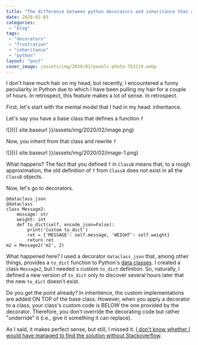```yaml
---
title: "The difference between python decorators and inheritance that cost me three hours of hair-pulling"
date: 2020-02-03
categories: 
 - "blog"
tags: 
 - "decorators"
 - "frustration"
 - "inheritance"
 - "python"
layout: "post"
cover_image: /assets/img/2020/02/pexels-photo-763219.webp
---
```


I don't have much hair on my head, but recently, I encountered a funny peculiarity in Python due to which I have been pulling my hair for a couple of hours. In retrospect, this feature makes a lot of sense. In retrospect.

First, let's start with the mental model that I had in my head: inheritance.

Let's say you have a base class that defines a function `f`

![]({{ site.baseurl }}/assets/img/2020/02/image.png)

Now, you inherit from that class and rewrite `f`

![]({{ site.baseurl }}/assets/img/2020/02/image-1.png)

What happens? The fact that you defined `f` in `ClassB` means that, to a rough approximation, the old definition of `f` from `ClassA` does not exist in all the `ClassB` objects.

Now, let's go to decorators.

    @dataclass_json
    @dataclass
    class Message2:
        message: str
        weight: int
        def to_dict(self, encode_json=False):
            print('Custom to_dict')
            ret = {'MESSAGE': self.message, 'WEIGHT': self.weight}
            return ret
    m2 = Message2('m2', 2)


What happened here? I used a decorator `dataclass_json` that, among other things, provides a `to_dict` function to Python's [data classes](https://docs.python.org/3/library/dataclasses.html). I created a class `Message2`, but I needed s custom `to_dict` definition. So, naturally, I defined a new version of `to_dict` only to discover several hours later that the new `to_dict` doesn't exist.

Do you get the point already? In inheritence, the custom implementations are added ON TOP of the base class. However, when you apply a decorator to a class, your class's custom code is BELOW the one provided by the decorator. Therefore, you don't override the decorating code but rather "underride" it (i.e., give it something it can replace).

As I said, it makes perfect sense, but still, I missed it. [I don't know whether I would have managed to find the solution without Stackoverflow](https://stackoverflow.com/questions/59882545/why-cant-i-override-to-dict-method-of-a-dataclass-object-that-uses-datacla/59884043#59884043).
